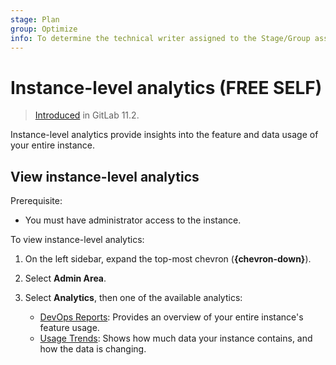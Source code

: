 ```yaml
---
stage: Plan
group: Optimize
info: To determine the technical writer assigned to the Stage/Group associated with this page, see https://about.gitlab.com/handbook/product/ux/technical-writing/#assignments
---
```


# Instance-level analytics **(FREE SELF)**

> [Introduced](https://gitlab.com/gitlab-org/gitlab-foss/-/issues/41416) in GitLab 11.2.

Instance-level analytics provide insights into the feature and data usage of your entire instance.

## View instance-level analytics

Prerequisite:

- You must have administrator access to the instance.

To view instance-level analytics:

1. On the left sidebar, expand the top-most chevron (**{chevron-down}**).
1. Select **Admin Area**.
1. Select **Analytics**, then one of the available analytics:

   - [DevOps Reports](dev_ops_reports.md): Provides an overview of your entire instance's feature usage.
   - [Usage Trends](../../user/admin_area/analytics/usage_trends.md): Shows how much data your instance contains, and how the data is changing.
